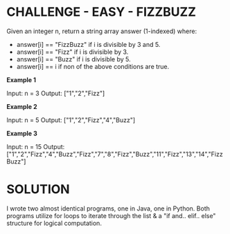 # CHALLENGE - EASY - FIZZBUZZ

Given an integer n, return a string array answer (1-indexed) where:

- answer[i] == "FizzBuzz" if i is divisible by 3 and 5.
- answer[i] == "Fizz" if i is divisible by 3.
- answer[i] == "Buzz" if i is divisible by 5.
- answer[i] == i if non of the above conditions are true.

**Example 1**

Input: n = 3
Output: ["1","2","Fizz"]

**Example 2**

Input: n = 5
Output: ["1","2","Fizz","4","Buzz"]

**Example 3**

Input: n = 15
Output: ["1","2","Fizz","4","Buzz","Fizz","7","8","Fizz","Buzz","11","Fizz","13","14","FizzBuzz"]

# SOLUTION

I wrote two almost identical programs, one in Java, one in Python. Both programs utilize for loops to iterate through the list & a "if and.. elif.. else" structure for logical computation.